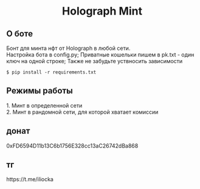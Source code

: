 <h1 align="center">Holograph Mint</h1>

<h2>О боте</h2>
Бонт для минта нфт от Holograph в любой сети. </br>
Настройка бота в config.py; Приватные кошельки пишем в pk.txt - один ключ на одной строке;
Также не забудьте уствносить зависимости 
<pre><code>$ pip install -r requirements.txt</code></pre>


<h2>Режимы работы</h2>
1. Минт в определенной сети </br>
2. Минт в рандомной сети, для которой хватает комиссии 


<h2>донат</h2> 0xFD6594D11b13C6b1756E328cc13aC26742dBa868
<h2>тг</h2> https://t.me/iliocka
